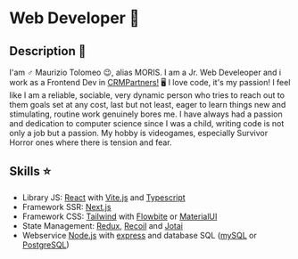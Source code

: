 # Web Developer 🥷

## Description 📒

I'am ♂️ Maurizio Tolomeo 😉, alias MORIS. I am a Jr. Web Develeoper and i work as a Frontend Dev in [CRMPartners!](https://www.crmpartners.it/) 🖥️ I love code, it's my passion! I feel like I am a reliable, sociable, very dynamic person who tries to reach out to them goals set at any cost, last but not least, eager to learn things new and stimulating, routine work genuinely bores me. I have always had a passion and dedication to computer science since I was a child, writing code is not only a job but a passion. My hobby is videogames, especially Survivor Horror ones where there is tension and fear.

## Skills ⭐

- Library JS: [React](https://reactjs.org/) with [Vite.js](https://vitejs.dev/) and [Typescript](https://www.typescriptlang.org/)
- Framework SSR: [Next.js](https://nextjs.org/)
- Framework CSS: [Tailwind](https://tailwindcss.com/) with [Flowbite](https://flowbite.com/) or [MaterialUI](https://mui.com/)
- State Management: [Redux](https://redux.js.org/), [Recoil](https://recoiljs.org/) and [Jotai](https://jotai.org/)
- Webservice [Node.js](https://nodejs.org/en/) with [express](https://expressjs.com/) and database SQL ([mySQL](https://www.mysql.com/it/) or [PostgreSQL](https://www.postgresql.org/))

